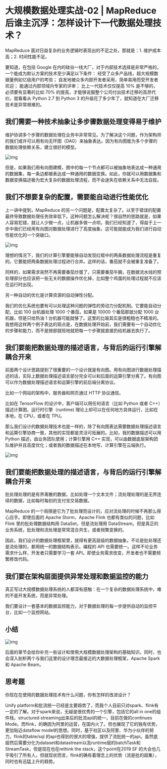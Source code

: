 # 大规模数据处理实战-02 | MapReduce后谁主沉浮：怎样设计下一代数据处理技术？

 MapReduce 面对日益复杂的业务逻辑时表现出的不足之处，那就是：1. 维护成本高；2. 时间性能不足。

要知道，在包括 Google 在内的硅谷一线大厂，对于内部技术选择是非常严格的，一个能成为默认方案的技术至少满足以下条件：
经受了众多产品线，超大规模数据量例如亿级用户的考验；
自发地被众多内部开发者采用，简单易用而受开发者欢迎；
能通过内部领域内专家的评审；
比上一代技术仅仅提高 10% 是不够的，必须要有显著的比如 70% 的提高，才能够说服整个公司付出技术迁移的高昂代价。就看看从 Python 2.7 到 Python 3 的升级花了多少年了，就知道在大厂迁移技术是异常艰难的。

## 我们需要一种技术抽象让多步骤数据处理变得易于维护

维护协调多个步骤的数据处理在业务中非常常见。为了解决这个问题，作为架构师的我们或许可以用有向无环图（DAG）来抽象表达。因为有向图能为多个步骤的数据处理依赖关系，建立很好的模型。

![img](https://static001.geekbang.org/resource/image/26/83/26072f95c409381f3330b77d93150183.png)

但是，如果我们用有向图建模，图中的每一个节点都可以被抽象地表达成一种通用的数据集，每一条边都被表达成一种通用的数据变换。如此，你就可以用数据集和数据变换描述极为宏大复杂的数据处理流程，而不会迷失在依赖关系中无法自拔。

## 我们不想要复杂的配置，需要能自动进行性能优化

上一讲中提到，MapReduce 的另一个问题是，配置太复杂了。以至于错误的配置最终导致数据处理任务效率低下。这种问题怎么解决呢？很自然的思路就是，如果人容易犯错，就让人少做一点，让机器多做一点呗。我们已经知道了，得益于上一步中我们已经用有向图对数据处理进行了高度抽象。这可能就能成为我们进行自动性能优化的一个突破口。

![img](https://static001.geekbang.org/resource/image/dc/a7/dc07e6cccdcc892bf6dff9a288e7f3a7.jpg)

理想的情况下，我们的计算引擎要能够自动发现红框中的两条数据处理流程是重复的。它要能把两条数据处理过程进行合并。这样的话，番茄就不会被重复准备了。

同样的，如果需求突然不再需要番茄炒蛋了，只需要番茄牛腩，在数据流水线的预处理部分也应该把一些无关的数据操作优化掉，比如整个鸡蛋的处理过程就不应该在运行时出现。

另一种自动的优化是计算资源的自动弹性分配。

我们的优化系统也要有可以处理这种问题的弹性的劳动力分配机制。它要能自动分配，比如 100 台机器处理 1000 个番茄，如果是 10000 个番茄那就分配 1000 台机器，但是只给热油 1 台机器可能就够了。这里的比喻其实是很粗糙也不精准的。我想用这样两个例子表达的观点是，在数据处理开始前，我们需要有一个自动优化的步骤和能力，而不是按部就班地就把每一个步骤就直接扔给机器去执行了。

## 我们要能把数据处理的描述语言，与背后的运行引擎解耦合开来

前面两个设计思路提到了很重要的一个设计就是有向图。用有向图进行数据处理描述的话，实际上数据处理描述语言部分完全可以和后面的运算引擎分离了。有向图可以作为数据处理描述语言和运算引擎的前后端分离协议。

比如一个网站的架构中，服务器和网页通过 HTTP 协议通信。

比如在 TensorFlow 的设计中，客户端可以用任何语言（比如 Python 或者 C++）描述计算图，运行时引擎（runtime) 理论上却可以在任何地方具体运行，比如在本地，在 CPU，或者在 TPU。

那么我们设计的数据处理技术也是一样的，除了有向图表达需要数据处理描述语言和运算引擎协商一致，其他的实现都是灵活可拓展的。比如，我的数据描述可以用 Python 描述，由业务团队使用；计算引擎用 C++ 实现，可以由数据底层架构团队维护并且高度优化；或者我的数据描述在本地写，计算引擎在云端执行。

![img](https://static001.geekbang.org/resource/image/d7/b8/d77857341e194bae59ce099e7d68c9b8.png)

## 我们要能把数据处理的描述语言，与背后的运行引擎解耦合开来

批处理处理的是有界离散的数据，比如处理一个文本文件；流处理处理的是无界连续的数据，比如每时每刻的支付宝交易数据。

MapReduce 的一个局限是它为了批处理而设计的，应对流处理的时候不再那么得心应手。即使后面的 Apache Storm、Apache Flink 也都有类似的问题，比如 Flink 里的批处理数据结构用 DataSet，但是流处理用 DataStream。但是真正的业务系统，批处理和流处理是常常混合共生，或者频繁变换的。

因此，我们设计的数据处理框架里，就得有更高层级的数据抽象。不论是批处理还是流处理的，都用统一的数据结构表示。编程的 API 也需要统一。这样不论业务需求什么样，开发者只需要学习一套 API。即使业务需求改变，开发者也不需要频繁修改代码。

## 我们要在架构层面提供异常处理和数据监控的能力

真正写过大规模数据处理系统的人都深有感触：在一个复杂的数据处理系统中，难的不是开发系统，而是异常处理。

我们要设计一套基本的数据监控能力，对于数据处理的每一步提供自动的监控平台，比如一个监控网站。

## 小结

![img](https://static001.geekbang.org/resource/image/53/2e/53aa1aad08b11e6c2db5cf8bb584572e.png)

后面的章节会给你补充一些设计和使用大规模数据处理架构的基础知识。同时，也会深入剖析两个与我们这里的设计理念最接近的大数据处理框架，Apache Spark 和 Apache Beam。

## 思考题

你现在在使用的数据处理技术有什么问题，你有怎样的改进设计？

Unify platform和批流统一已经是主要趋势了，而我个人目前只对spark、flink有一定的了解。对于spark来说，无疑是很优秀的一个引擎，包括它的all in one的组件栈，structured streaming出来后的批流api的统一，目前在做的continues Mode。而flink，的确因为阿里的运营，在国内火了。但也展现了它的独有优势，更加贴近dataflow model的思想。同时，基于社区以及阿里、华为小伙伴的努力，flink的table/sql 的api也得到的很大的增强，提供了流批统一的api。虽然底层然后需要分化为dataset和datastream以及runtime层的batchTask和StreamTask，但是现在也在rethink the stack，这个point在2019 SF 的大会也几乎吸引了所有人。但就现状而言，flink的确有着理念上的优势（流是批的超集），同时也有迅猛上升的趋势。